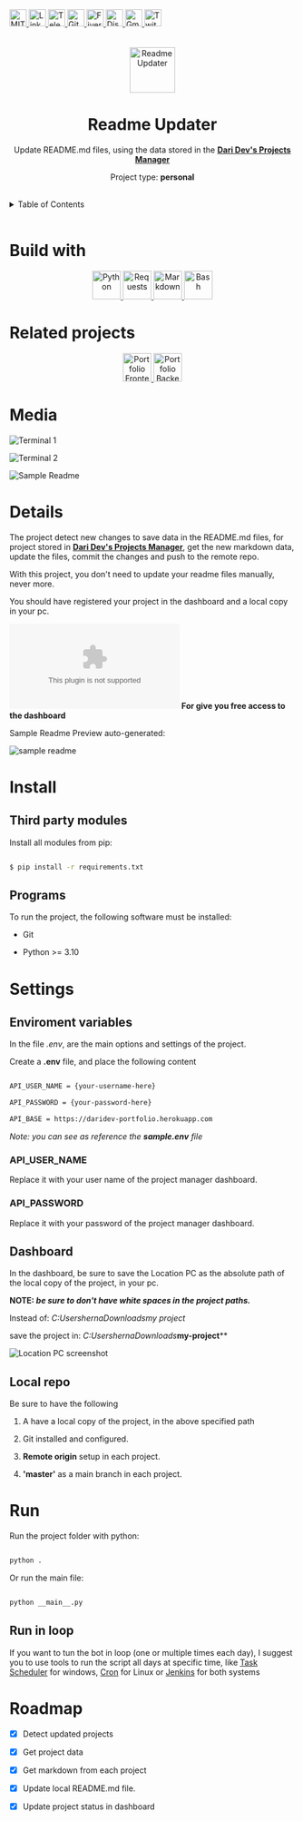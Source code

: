 <div><a href='https://github.com/darideveloper/readme-updater/blob/master/LICENSE' target='_blank'>
                <img src='https://img.shields.io/github/license/darideveloper/readme-updater.svg?style=for-the-badge' alt='MIT License' height='30px'/>
            </a><a href='https://www.linkedin.com/in/francisco-dari-hernandez-6456b6181/' target='_blank'>
                <img src='https://img.shields.io/static/v1?style=for-the-badge&message=LinkedIn&color=0A66C2&logo=LinkedIn&logoColor=FFFFFF&label=' alt='Linkedin' height='30px'/>
            </a><a href='https://t.me/darideveloper' target='_blank'>
                <img src='https://img.shields.io/static/v1?style=for-the-badge&message=Telegram&color=26A5E4&logo=Telegram&logoColor=FFFFFF&label=' alt='Telegram' height='30px'/>
            </a><a href='https://github.com/darideveloper' target='_blank'>
                <img src='https://img.shields.io/static/v1?style=for-the-badge&message=GitHub&color=181717&logo=GitHub&logoColor=FFFFFF&label=' alt='Github' height='30px'/>
            </a><a href='https://www.fiverr.com/darideveloper' target='_blank'>
                <img src='https://img.shields.io/static/v1?style=for-the-badge&message=Fiverr&color=222222&logo=Fiverr&logoColor=1DBF73&label=' alt='Fiverr' height='30px'/>
            </a><a href='https://discord.com/users/992019836811083826' target='_blank'>
                <img src='https://img.shields.io/static/v1?style=for-the-badge&message=Discord&color=5865F2&logo=Discord&logoColor=FFFFFF&label=' alt='Discord' height='30px'/>
            </a><a href='mailto:darideveloper@gmail.com?subject=Hello Dari Developer' target='_blank'>
                <img src='https://img.shields.io/static/v1?style=for-the-badge&message=Gmail&color=EA4335&logo=Gmail&logoColor=FFFFFF&label=' alt='Gmail' height='30px'/>
            </a><a href='https://www.twitch.tv/darideveloper' target='_blank'>
                <img src='https://img.shields.io/static/v1?style=for-the-badge&message=Twitch&color=b9a3e3&logo=Twitch&logoColor=ffffff&label=' alt='Twitch' height='30px'/>
            </a></div><div align='center'><br><br><img src='https://raw.githubusercontent.com/darideveloper/readme-updater/master/logo.png' alt='Readme Updater' height='80px'/>



# Readme Updater

Update README.md files, using the data stored in the **[Dari Dev's Projects Manager](https://github.com/darideveloper/portfolio_backend)**

Project type: **personal**

</div><br><details>
            <summary>Table of Contents</summary>
            <ol>
<li><a href='#buildwith'>Build With</a></li>
<li><a href='#relatedprojects'>Related Projects</a></li>
<li><a href='#media'>Media</a></li>
<li><a href='#details'>Details</a></li>
<li><a href='#install'>Install</a></li>
<li><a href='#settings'>Settings</a></li>
<li><a href='#run'>Run</a></li>
<li><a href='#roadmap'>Roadmap</a></li></ol>
        </details><br>

# Build with

<div align='center'><a href='https://www.python.org/' target='_blank'> <img src='https://cdn.svgporn.com/logos/python.svg' alt='Python' title='Python' height='50px'/> </a><a href='https://requests.readthedocs.io/en/latest/' target='_blank'> <img src='https://requests.readthedocs.io/en/latest/_static/requests-sidebar.png' alt='Requests' title='Requests' height='50px'/> </a><a href='https://www.mkdocs.org/user-guide/writing-your-docs/' target='_blank'> <img src='https://cdn.svgporn.com/logos/markdown.svg' alt='Markdown' title='Markdown' height='50px'/> </a><a href='https://www.gnu.org/savannah-checkouts/gnu/bash/manual/bash.html' target='_blank'> <img src='https://cdn.svgporn.com/logos/bash-icon.svg' alt='Bash' title='Bash' height='50px'/> </a></div>

# Related projects

<div align='center'><a href='https://github.com/darideveloper/portfolio' target='_blank'> <img src='https://github.com/darideveloper/portfolio/blob/master/imgs/logo.png?raw=true' alt='Portfolio Frontend' title='Portfolio Frontend' height='50px'/> </a><a href='None' target='_blank'> <img src='None' alt='Portfolio Backend' title='Portfolio Backend' height='50px'/> </a></div>

# Media

![Terminal 1](https://github.com/darideveloper/readme-updater/blob/master/screenshots/terminal-1.png?raw=true)

![Terminal 2](https://github.com/darideveloper/readme-updater/blob/master/screenshots/terminal-2.png?raw=true)

![Sample Readme](https://github.com/darideveloper/readme-updater/blob/master/screenshots/sample-readme.png?raw=true)

# Details

The project detect new changes to save data in the README.md files, for project stored in **[Dari Dev's Projects Manager](https://github.com/darideveloper/portfolio_backend)**, get the new markdown data, update the files, commit the changes and push to the remote repo.

With this project, you don't need to update your readme files manually, never more. 

You should have registered your project in the dashboard and a local copy in your pc.

**![Contact Me](mailto:dariddeveloper@gmail.com) For give you free access to the dashboard**

Sample Readme Preview auto-generated: 
![sample readme](https://github.com/darideveloper/readme-updater/blob/master/screenshots/sample-readme.png?raw=true)

# Install

## Third party modules

Install all modules from pip: 

``` bash
$ pip install -r requirements.txt
```

## Programs

To run the project, the following software must be installed:

* Git
* Python >= 3.10

# Settings

## Enviroment variables

In the file *.env*, are the main options and settings of the project.

Create a **.env** file, and place the following content

```bash
API_USER_NAME = {your-username-here}
API_PASSWORD = {your-password-here}
API_BASE = https://daridev-portfolio.herokuapp.com
```

*Note: you can see as reference the **sample.env** file*

### API_USER_NAME

Replace it with your user name of the project manager dashboard. 

### API_PASSWORD

Replace it with your password of the project manager dashboard. 

## Dashboard

In the dashboard, be sure to save the Location PC as the absolute path of the local copy of the project, in your pc. 

**NOTE: *be sure to don't have white spaces in the project paths.***

Instead of: *C:UsershernaDownloadsmy project*
save the project in: *C:UsershernaDownloads***my-project****


![Location PC screenshot](https://github.com/darideveloper/readme-updater/blob/master/screenshots/location-pc.png?raw=true)

## Local repo

Be sure to have the following
1. A have a local copy of the project, in the above specified path
2. Git installed and configured.
3. **Remote origin** setup in each project.
4. **'master'** as a main branch in each project.

# Run

Run the project folder with python: 
```sh
python .
```

Or run the main file:
```sh
python __main__.py
```

## Run in loop

If you want to tun the bot in loop (one or multiple times each day), I suggest you to use tools to run the script all days at specific time, like [Task Scheduler](https://learn.microsoft.com/en-us/windows/win32/taskschd/task-scheduler-start-page) for windows, [Cron](https://www.google.com/search?q=linux+cronjobs&oq=linux+cronjobs&aqs=chrome..69i57.3719j0j1&sourceid=chrome&ie=UTF-8) for Linux or [Jenkins](https://www.jenkins.io/) for both systems

# Roadmap

* [X] Detect updated projects
* [X] Get project data
* [X] Get markdown from each project
* [X] Update local README.md file. 
* [X] Update project status in dashboard

